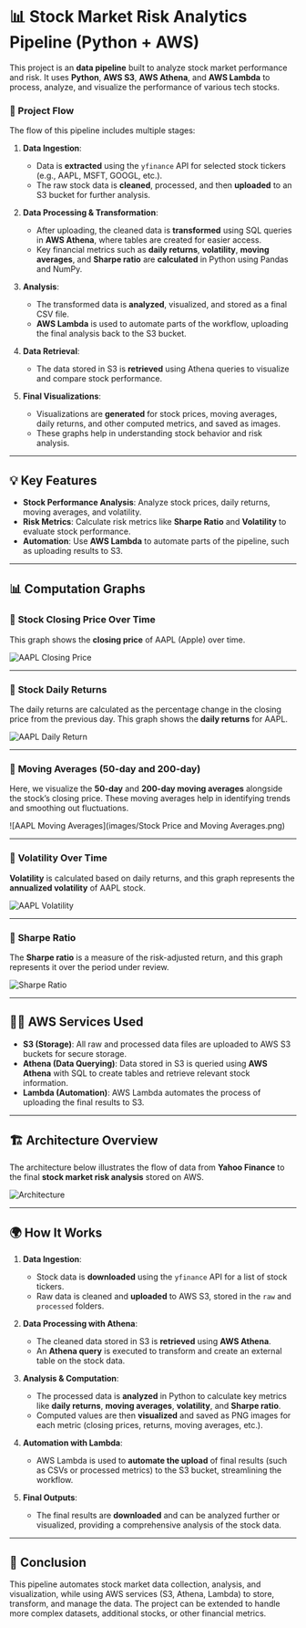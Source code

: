 # 📊 Stock Market Risk Analytics Pipeline (Python + AWS)

This project is an **data pipeline** built to analyze stock market performance and risk. It uses **Python**, **AWS S3**, **AWS Athena**, and **AWS Lambda** to process, analyze, and visualize the performance of various tech stocks.

### 🚀 Project Flow

The flow of this pipeline includes multiple stages:

1. **Data Ingestion**: 
    - Data is **extracted** using the `yfinance` API for selected stock tickers (e.g., AAPL, MSFT, GOOGL, etc.).
    - The raw stock data is **cleaned**, processed, and then **uploaded** to an S3 bucket for further analysis.

2. **Data Processing & Transformation**: 
    - After uploading, the cleaned data is **transformed** using SQL queries in **AWS Athena**, where tables are created for easier access.
    - Key financial metrics such as **daily returns**, **volatility**, **moving averages**, and **Sharpe ratio** are **calculated** in Python using Pandas and NumPy.

3. **Analysis**:
    - The transformed data is **analyzed**, visualized, and stored as a final CSV file.
    - **AWS Lambda** is used to automate parts of the workflow, uploading the final analysis back to the S3 bucket.

4. **Data Retrieval**:
    - The data stored in S3 is **retrieved** using Athena queries to visualize and compare stock performance.

5. **Final Visualizations**:
    - Visualizations are **generated** for stock prices, moving averages, daily returns, and other computed metrics, and saved as images.
    - These graphs help in understanding stock behavior and risk analysis.

---

## 💡 Key Features

- **Stock Performance Analysis**: Analyze stock prices, daily returns, moving averages, and volatility.
- **Risk Metrics**: Calculate risk metrics like **Sharpe Ratio** and **Volatility** to evaluate stock performance.
- **Automation**: Use **AWS Lambda** to automate parts of the pipeline, such as uploading results to S3.

---

## 📊 Computation Graphs

### 🔹 **Stock Closing Price Over Time**

This graph shows the **closing price** of AAPL (Apple) over time.

![AAPL Closing Price](Simages/closing_price.png)

---

### 🔹 **Stock Daily Returns**

The daily returns are calculated as the percentage change in the closing price from the previous day. This graph shows the **daily returns** for AAPL.

![AAPL Daily Return](images/daily_return.png)

---

### 🔹 **Moving Averages (50-day and 200-day)**

Here, we visualize the **50-day** and **200-day moving averages** alongside the stock’s closing price. These moving averages help in identifying trends and smoothing out fluctuations.

![AAPL Moving Averages](images/Stock Price and Moving Averages.png)

---

### 🔹 **Volatility Over Time**

**Volatility** is calculated based on daily returns, and this graph represents the **annualized volatility** of AAPL stock.

![AAPL Volatility](images/volatility.png)

---

### 🔹 **Sharpe Ratio**

The **Sharpe ratio** is a measure of the risk-adjusted return, and this graph represents it over the period under review.

![Sharpe Ratio](images/sharpe_ratio.png)

---

## 🧑‍💻 AWS Services Used

- **S3 (Storage)**: All raw and processed data files are uploaded to AWS S3 buckets for secure storage.
- **Athena (Data Querying)**: Data stored in S3 is queried using **AWS Athena** with SQL to create tables and retrieve relevant stock information.
- **Lambda (Automation)**: AWS Lambda automates the process of uploading the final results to S3.

---

## 🏗️ Architecture Overview

The architecture below illustrates the flow of data from **Yahoo Finance** to the final **stock market risk analysis** stored on AWS.

![Architecture](images/architecture.png)

---

## 🌍 How It Works

1. **Data Ingestion**:  
    - Stock data is **downloaded** using the `yfinance` API for a list of stock tickers. 
    - Raw data is cleaned and **uploaded** to AWS S3, stored in the `raw` and `processed` folders.

2. **Data Processing with Athena**:
    - The cleaned data stored in S3 is **retrieved** using **AWS Athena**.  
    - An **Athena query** is executed to transform and create an external table on the stock data.

3. **Analysis & Computation**:
    - The processed data is **analyzed** in Python to calculate key metrics like **daily returns**, **moving averages**, **volatility**, and **Sharpe ratio**.
    - Computed values are then **visualized** and saved as PNG images for each metric (closing prices, returns, moving averages, etc.).

4. **Automation with Lambda**:
    - AWS Lambda is used to **automate the upload** of final results (such as CSVs or processed metrics) to the S3 bucket, streamlining the workflow.

5. **Final Outputs**:
    - The final results are **downloaded** and can be analyzed further or visualized, providing a comprehensive analysis of the stock data.

---

## 📝 Conclusion

This pipeline automates stock market data collection, analysis, and visualization, while using AWS services (S3, Athena, Lambda) to store, transform, and manage the data. The project can be extended to handle more complex datasets, additional stocks, or other financial metrics.


